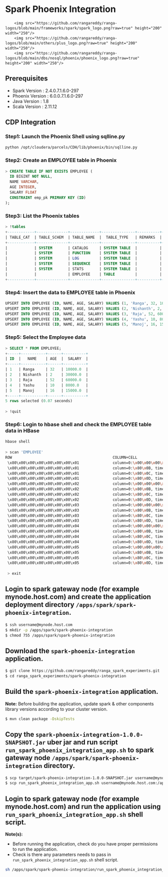 # Spark Phoenix Integration

<div>

        <img src="https://github.com/rangareddy/ranga-logos/blob/main/frameworks/spark/spark_logo.png?raw=true" height="200" width="250"/>
        <img src="https://github.com/rangareddy/ranga-logos/blob/main/others/plus_logo.png?raw=true" height="200" width="250"/>
        <img src="https://github.com/rangareddy/ranga-logos/blob/main/dbs/nosql/phoenix/phoenix_logo.png?raw=true" height="200" width="250"/>

</div>

## Prerequisites

* Spark Version : 2.4.0.7.1.6.0-297
* Phoenix Version : 6.0.0.7.1.6.0-297
* Java Version : 1.8
* Scala Version : 2.11.12

## CDP Integration

### Step1: Launch the Phoenix Shell using sqlline.py
```sh
python /opt/cloudera/parcels/CDH/lib/phoenix/bin/sqlline.py
```

### Step2: Create an EMPLOYEE table in Phoenix
```sql
> CREATE TABLE IF NOT EXISTS EMPLOYEE (
  ID BIGINT NOT NULL, 
  NAME VARCHAR, 
  AGE INTEGER, 
  SALARY FLOAT
  CONSTRAINT emp_pk PRIMARY KEY (ID)
);
```

### Step3: List the Phoenix tables
```sql
> !tables
+------------+--------------+-------------+---------------+----------+------------+----------------------------+-----------------+--------------+-----------------+---------------+-----+
| TABLE_CAT  | TABLE_SCHEM  | TABLE_NAME  |  TABLE_TYPE   | REMARKS  | TYPE_NAME  | SELF_REFERENCING_COL_NAME  | REF_GENERATION  | INDEX_STATE  | IMMUTABLE_ROWS  | SALT_BUCKETS  | MUL |
+------------+--------------+-------------+---------------+----------+------------+----------------------------+-----------------+--------------+-----------------+---------------+-----+
|            | SYSTEM       | CATALOG     | SYSTEM TABLE  |          |            |                            |                 |              | false           | null          | fal |
|            | SYSTEM       | FUNCTION    | SYSTEM TABLE  |          |            |                            |                 |              | false           | null          | fal |
|            | SYSTEM       | LOG         | SYSTEM TABLE  |          |            |                            |                 |              | true            | 32            | fal |
|            | SYSTEM       | SEQUENCE    | SYSTEM TABLE  |          |            |                            |                 |              | false           | null          | fal |
|            | SYSTEM       | STATS       | SYSTEM TABLE  |          |            |                            |                 |              | false           | null          | fal |
|            |              | EMPLOYEE    | TABLE         |          |            |                            |                 |              | false           | null          | fal |
+------------+--------------+-------------+---------------+----------+------------+----------------------------+-----------------+--------------+-----------------+---------------+-----+
```

### Step4: Insert the data to EMPLOYEE table in Phoenix
```sql
UPSERT INTO EMPLOYEE (ID, NAME, AGE, SALARY) VALUES (1, 'Ranga', 32, 10000);
UPSERT INTO EMPLOYEE (ID, NAME, AGE, SALARY) VALUES (2, 'Nishanth', 2, 30000);
UPSERT INTO EMPLOYEE (ID, NAME, AGE, SALARY) VALUES (3, 'Raja', 52, 60000);
UPSERT INTO EMPLOYEE (ID, NAME, AGE, SALARY) VALUES (4, 'Yashu', 10, 8000);
UPSERT INTO EMPLOYEE (ID, NAME, AGE, SALARY) VALUES (5, 'Manoj', 16, 15000);
```

### Step5: Select the Employee data
```sql
> SELECT * FROM EMPLOYEE;
+-----+-----------+------+----------+
| ID  |   NAME    | AGE  |  SALARY  |
+-----+-----------+------+----------+
| 1   | Ranga     | 32   | 10000.0  |
| 2   | Nishanth  | 2    | 30000.0  |
| 3   | Raja      | 52   | 60000.0  |
| 4   | Yashu     | 10   | 8000.0   |
| 5   | Manoj     | 16   | 15000.0  |
+-----+-----------+------+----------+
5 rows selected (0.07 seconds)

> !quit
```

### Step6: Login to hbase shell and check the EMPLOYEE table data in HBase
```sh
hbase shell

> scan 'EMPLOYEE'
ROW                                             COLUMN+CELL
 \x80\x00\x00\x00\x00\x00\x00\x01               column=0:\x00\x00\x00\x00, timestamp=1615911856369, value=x
 \x80\x00\x00\x00\x00\x00\x00\x01               column=0:\x80\x0B, timestamp=1615911856369, value=Ranga
 \x80\x00\x00\x00\x00\x00\x00\x01               column=0:\x80\x0C, timestamp=1615911856369, value=\x80\x00\x00
 \x80\x00\x00\x00\x00\x00\x00\x01               column=0:\x80\x0D, timestamp=1615911856369, value=\xC6\x1C@\x01
 \x80\x00\x00\x00\x00\x00\x00\x02               column=0:\x00\x00\x00\x00, timestamp=1615911856418, value=x
 \x80\x00\x00\x00\x00\x00\x00\x02               column=0:\x80\x0B, timestamp=1615911856418, value=Nishanth
 \x80\x00\x00\x00\x00\x00\x00\x02               column=0:\x80\x0C, timestamp=1615911856418, value=\x80\x00\x00\x02
 \x80\x00\x00\x00\x00\x00\x00\x02               column=0:\x80\x0D, timestamp=1615911856418, value=\xC6\xEA`\x01
 \x80\x00\x00\x00\x00\x00\x00\x03               column=0:\x00\x00\x00\x00, timestamp=1615911856448, value=x
 \x80\x00\x00\x00\x00\x00\x00\x03               column=0:\x80\x0B, timestamp=1615911856448, value=Raja
 \x80\x00\x00\x00\x00\x00\x00\x03               column=0:\x80\x0C, timestamp=1615911856448, value=\x80\x00\x004
 \x80\x00\x00\x00\x00\x00\x00\x03               column=0:\x80\x0D, timestamp=1615911856448, value=\xC7j`\x01
 \x80\x00\x00\x00\x00\x00\x00\x04               column=0:\x00\x00\x00\x00, timestamp=1615911856478, value=x
 \x80\x00\x00\x00\x00\x00\x00\x04               column=0:\x80\x0B, timestamp=1615911856478, value=Yashu
 \x80\x00\x00\x00\x00\x00\x00\x04               column=0:\x80\x0C, timestamp=1615911856478, value=\x80\x00\x00\x0A
 \x80\x00\x00\x00\x00\x00\x00\x04               column=0:\x80\x0D, timestamp=1615911856478, value=\xC5\xFA\x00\x01
 \x80\x00\x00\x00\x00\x00\x00\x05               column=0:\x00\x00\x00\x00, timestamp=1615911856507, value=x
 \x80\x00\x00\x00\x00\x00\x00\x05               column=0:\x80\x0B, timestamp=1615911856507, value=Manoj
 \x80\x00\x00\x00\x00\x00\x00\x05               column=0:\x80\x0C, timestamp=1615911856507, value=\x80\x00\x00\x10
 \x80\x00\x00\x00\x00\x00\x00\x05               column=0:\x80\x0D, timestamp=1615911856507, value=\xC6j`\x01
 
 > exit
```


## Login to spark gateway node (for example mynode.host.com) and create the application deployment directory `/apps/spark/spark-phoenix-integration`.
```sh
$ ssh username@mynode.host.com
$ mkdir -p /apps/spark/spark-phoenix-integration
$ chmod 755 /apps/spark/spark-phoenix-integration
```

## Download the `spark-phoenix-integration` application.
```sh
$ git clone https://github.com/rangareddy/ranga_spark_experiments.git
$ cd ranga_spark_experiments/spark-phoenix-integration
```

## Build the `spark-phoenix-integration` application.
**Note:** Before building the application, update spark & other components library versions according to your cluster version.
```sh
$ mvn clean package -DskipTests
```

## Copy the `spark-phoenix-integration-1.0.0-SNAPSHOT.jar` uber jar and run script `run_spark_phoenix_integration_app.sh` to spark gateway node `/apps/spark/spark-phoenix-integration` directory.
```sh
$ scp target/spark-phoenix-integration-1.0.0-SNAPSHOT.jar username@mynode.host.com:/apps/spark/spark-phoenix-integration
$ scp run_spark_phoenix_integration_app.sh username@mynode.host.com:/apps/spark/spark-phoenix-integration
```

## Login to spark gateway node (for example mynode.host.com) and run the application using `run_spark_phoenix_integration_app.sh` shell script.

**Note(s):**
* Before running the application, check do you have proper permissions to run the application.
* Check is there any parameters needs to pass in `run_spark_phoenix_integration_app.sh` shell script.

```sh
sh /apps/spark/spark-phoenix-integration/run_spark_phoenix_integration_app.sh
```
